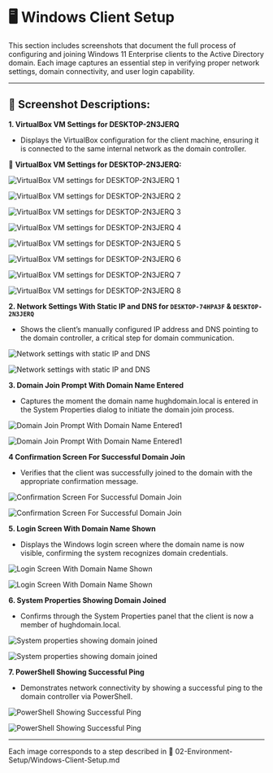 # 🖥️ Windows Client Setup

This section includes screenshots that document the full process of configuring and joining Windows 11 Enterprise clients to the Active Directory domain. Each image captures an essential step in verifying proper network settings, domain connectivity, and user login capability.

---

## 📸 Screenshot Descriptions:

**1. VirtualBox VM Settings for DESKTOP-2N3JERQ**

- Displays the VirtualBox configuration for the client machine, ensuring it is connected to the same internal network as the domain controller.

📸 **VirtualBox VM Settings for DESKTOP-2N3JERQ:**

![VirtualBox VM settings for DESKTOP-2N3JERQ 1](https://github.com/user-attachments/assets/3b785c61-b39c-4bbf-8f2b-835eb31921fe)

![VirtualBox VM settings for DESKTOP-2N3JERQ 2](https://github.com/user-attachments/assets/796dd80a-70fe-4fc6-a990-0032bd4d966f)

![VirtualBox VM settings for DESKTOP-2N3JERQ 3](https://github.com/user-attachments/assets/e0dd9fb2-2906-4ffd-b09c-ed9d6ddec9fd)

![VirtualBox VM settings for DESKTOP-2N3JERQ 4](https://github.com/user-attachments/assets/2569c935-b009-4b5a-a89a-a43f24f185eb)

![VirtualBox VM settings for DESKTOP-2N3JERQ 5](https://github.com/user-attachments/assets/1dfa3395-88ea-43cd-b2b9-6244dde283f3)

![VirtualBox VM settings for DESKTOP-2N3JERQ 6](https://github.com/user-attachments/assets/096aa30b-7818-4bfd-bde1-cc75df1d117d)

![VirtualBox VM settings for DESKTOP-2N3JERQ 7](https://github.com/user-attachments/assets/c39d4368-7aab-4a02-b633-e74398ba9ce6)

![VirtualBox VM settings for DESKTOP-2N3JERQ 8](https://github.com/user-attachments/assets/409c0327-845e-4940-b192-173071cbe949)

**2. Network Settings With Static IP and DNS for `DESKTOP-74HPA3F` & `DESKTOP-2N3JERQ`**

- Shows the client’s manually configured IP address and DNS pointing to the domain controller, a critical step for domain communication.

![Network settings with static IP and DNS](https://github.com/user-attachments/assets/df273dd0-bc9b-4550-992f-8e2aab110a8c)

![Network settings with static IP and DNS](https://github.com/user-attachments/assets/a10095ff-e4f6-4635-9459-7e0333493914)

**3. Domain Join Prompt With Domain Name Entered**

- Captures the moment the domain name hughdomain.local is entered in the System Properties dialog to initiate the domain join process.

![Domain Join Prompt With Domain Name Entered1](https://github.com/user-attachments/assets/52dfe7a0-4b2d-4716-920e-eafb4f79dca3)

![Domain Join Prompt With Domain Name Entered1](https://github.com/user-attachments/assets/52dfe7a0-4b2d-4716-920e-eafb4f79dca3)

**4 Confirmation Screen For Successful Domain Join**

- Verifies that the client was successfully joined to the domain with the appropriate confirmation message.

![Confirmation Screen For Successful Domain Join](https://github.com/user-attachments/assets/4a39927b-ba5d-4fd6-8b1a-455943c53533)

![Confirmation Screen For Successful Domain Join](https://github.com/user-attachments/assets/3dfb83d6-5da0-4982-b765-07c5135e3f95)

**5. Login Screen With Domain Name Shown**

- Displays the Windows login screen where the domain name is now visible, confirming the system recognizes domain credentials.

![Login Screen With Domain Name Shown](https://github.com/user-attachments/assets/60ffc840-6c1d-4db0-bed2-1af49fd3f053)

![Login Screen With Domain Name Shown](https://github.com/user-attachments/assets/9ff3b78a-7e31-4b3a-87c9-a9d30626c624)

**6. System Properties Showing Domain Joined**

- Confirms through the System Properties panel that the client is now a member of hughdomain.local.

![System properties showing domain joined](https://github.com/user-attachments/assets/afdbaec2-139e-44b0-a573-16005268edc4)

![System properties showing domain joined](https://github.com/user-attachments/assets/9d55c881-e968-40ee-ab5f-1b3c8baf73b3)

**7. PowerShell Showing Successful Ping**

- Demonstrates network connectivity by showing a successful ping to the domain controller via PowerShell.

![PowerShell Showing Successful Ping](https://github.com/user-attachments/assets/7920886b-afa6-45ca-87ec-83f85a2364e5)

![PowerShell Showing Successful Ping](https://github.com/user-attachments/assets/786662b4-9a08-4464-9acf-d0c0973b9002)

---

Each image corresponds to a step described in 📂 02-Environment-Setup/Windows-Client-Setup.md
